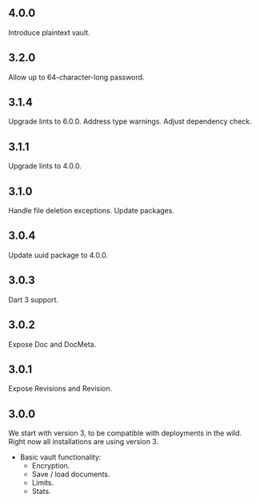## 4.0.0

Introduce plaintext vault.

## 3.2.0

Allow up to 64-character-long password.

## 3.1.4

Upgrade lints to 6.0.0.
Address type warnings.
Adjust dependency check.

## 3.1.1

Upgrade lints to 4.0.0.

## 3.1.0

Handle file deletion exceptions.
Update packages.

## 3.0.4

Update uuid package to 4.0.0.

## 3.0.3

Dart 3 support.

## 3.0.2

Expose Doc and DocMeta.

## 3.0.1

Expose Revisions and Revision.

## 3.0.0

We start with version 3, to be compatible with deployments
in the wild. Right now all installations are using version 3.
- Basic vault functionality:
  - Encryption.
  - Save / load documents.
  - Limits.
  - Stats.

